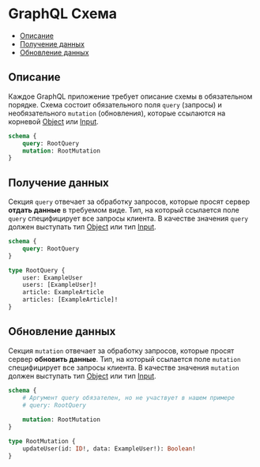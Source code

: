 # GraphQL Схема

- [Описание](/ru/schema#описание)
- [Получение данных](/ru/schema#получение-данных)
- [Обновление данных](/ru/schema#обновление-данных)

## Описание

Каждое GraphQL приложение требует описание схемы в обязательном порядке. 
Схема состоит обязательного поля `query` (запросы) и необязательного `mutation` (обновления), которые ссылаются 
на корневой [Object](/ru/object) или [Input](/ru/input).

```graphql
schema {
    query: RootQuery
    mutation: RootMutation
}
```

## Получение данных

Секция `query` отвечает за обработку запросов, которые просят сервер **отдать данные** в требуемом виде. 
Тип, на который ссылается поле `query` специфицирует все запросы клиента. В качестве значения `query` 
должен выступать тип [Object](/ru/object) или тип [Input](/ru/input).

```graphql
schema {
    query: RootQuery
}

type RootQuery {
    user: ExampleUser
    users: [ExampleUser]!
    article: ExampleArticle
    articles: [ExampleArticle]!
}
```

## Обновление данных

Секция `mutation` отвечает за обработку запросов, которые просят сервер **обновить данные**. 
Тип, на который ссылается поле `mutation` специфицирует все запросы клиента. В качестве значения `mutation` 
должен выступать тип [Object](/ru/object) или тип [Input](/ru/input).

```graphql
schema {
    # Аргумент query обязателен, но не участвует в нашем примере
    # query: RootQuery
    
    mutation: RootMutation
}

type RootMutation {
    updateUser(id: ID!, data: ExampleUser!): Boolean!
}
```
